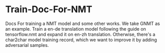 # Train-Doc-For-NMT
Docs For training a NMT model and some other works.
We take GNMT as an example. Train a en-de translation model following the guide on tensorflow.nmt and expand it on en-zh translation.
Otherwise, there's a char2char model training record, which we want to improve it by adding adversarial samples.
